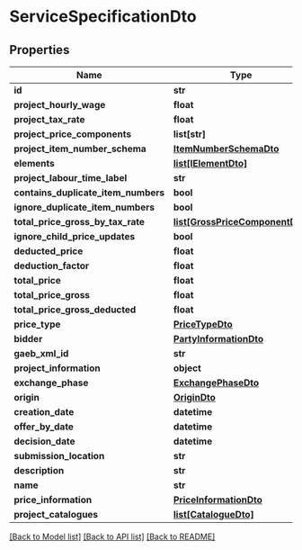 # ServiceSpecificationDto

## Properties
Name | Type | Description | Notes
------------ | ------------- | ------------- | -------------
**id** | **str** |  | 
**project_hourly_wage** | **float** |  | 
**project_tax_rate** | **float** |  | 
**project_price_components** | **list[str]** |  | [optional] 
**project_item_number_schema** | [**ItemNumberSchemaDto**](ItemNumberSchemaDto.md) |  | [optional] 
**elements** | [**list[IElementDto]**](IElementDto.md) |  | [optional] 
**project_labour_time_label** | **str** |  | [optional] 
**contains_duplicate_item_numbers** | **bool** |  | 
**ignore_duplicate_item_numbers** | **bool** |  | 
**total_price_gross_by_tax_rate** | [**list[GrossPriceComponentDto]**](GrossPriceComponentDto.md) |  | [optional] 
**ignore_child_price_updates** | **bool** |  | 
**deducted_price** | **float** |  | 
**deduction_factor** | **float** |  | 
**total_price** | **float** |  | 
**total_price_gross** | **float** |  | 
**total_price_gross_deducted** | **float** |  | 
**price_type** | [**PriceTypeDto**](PriceTypeDto.md) |  | 
**bidder** | [**PartyInformationDto**](PartyInformationDto.md) |  | [optional] 
**gaeb_xml_id** | **str** |  | [optional] 
**project_information** | **object** |  | [optional] 
**exchange_phase** | [**ExchangePhaseDto**](ExchangePhaseDto.md) |  | 
**origin** | [**OriginDto**](OriginDto.md) |  | 
**creation_date** | **datetime** |  | 
**offer_by_date** | **datetime** |  | 
**decision_date** | **datetime** |  | 
**submission_location** | **str** |  | [optional] 
**description** | **str** |  | [optional] 
**name** | **str** |  | [optional] 
**price_information** | [**PriceInformationDto**](PriceInformationDto.md) |  | [optional] 
**project_catalogues** | [**list[CatalogueDto]**](CatalogueDto.md) |  | [optional] 

[[Back to Model list]](../README.md#documentation-for-models) [[Back to API list]](../README.md#documentation-for-api-endpoints) [[Back to README]](../README.md)


